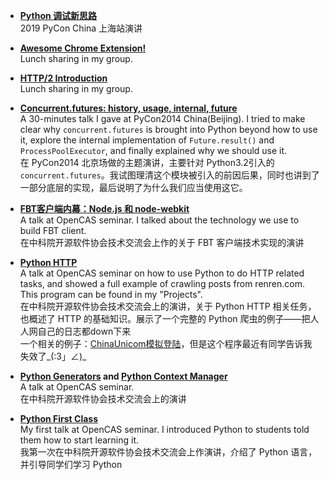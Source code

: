 * [**Python 调试新思路**](https://yanshuo.io/assets/player/?deck=5d6c9136d37616007449891e#/)  
2019 PyCon China 上海站演讲

* [**Awesome Chrome Extension!**](https://laike9m.github.io/Slides/Awesome%20Chrome%20Extensions!.pdf)   
Lunch sharing in my group.

* [**HTTP/2 Introduction**](https://laike9m.github.io/Slides/HTTP_2%20Introduction.pdf)   
Lunch sharing in my group.

* [**Concurrent.futures: history, usage, internal, future**](https://laike9m.github.io/Slides/PyCon2014-concurrent.futures.html)  
A 30-minutes talk I gave at PyCon2014 China(Beijing). I tried to make clear why `concurrent.futures` is brought into Python beyond how to use it, explore the internal implementation of `Future.result()` and `ProcessPoolExecutor`, and finally explained why we should use it.    
在 PyCon2014 北京场做的主题演讲，主要针对 Python3.2引入的 `concurrent.futures`。我试图理清这个模块被引入的前因后果，同时也讲到了一部分底层的实现，最后说明了为什么我们应当使用这它。   

* [**FBT客户端内幕：Node.js 和 node-webkit**](https://laike9m.github.io/Slides/node-and-nw.html)  
A talk at OpenCAS seminar. I talked about the technology we use to build FBT client.    
在中科院开源软件协会技术交流会上作的关于 FBT 客户端技术实现的演讲  

* [**Python HTTP**](https://laike9m.github.io/Slides/Python%20HTTP.pdf)    
A talk at OpenCAS seminar on how to use Python to do HTTP related tasks, and showed a full example of crawling posts from renren.com. This program can be found in my "Projects".  
在中科院开源软件协会技术交流会上的演讲，关于 Python HTTP 相关任务，也概述了 HTTP 的基础知识。展示了一个完整的 Python 爬虫的例子——把人人网自己的日志都down下来   
一个相关的例子：[ChinaUnicom模拟登陆](https://laike9m.github.io/Slides/ChinaUnicom%E6%A8%A1%E6%8B%9F%E7%99%BB%E9%99%86.pdf)，但是这个程序最近有同学告诉我失效了_(:3」∠)_

* **[Python Generators](https://laike9m.github.io/Slides/Python%20Generators.pdf) and [Python Context Manager](https://laike9m.github.io/Slides/Python%20Context%20Manager.pdf)**  
A talk at OpenCAS seminar.   
在中科院开源软件协会技术交流会上的演讲

* [**Python First Class**](https://laike9m.github.io/Slides/Python.pdf)    
My first talk at OpenCAS seminar. I introduced Python to students told them how to start learning it.  
我第一次在中科院开源软件协会技术交流会上作演讲，介绍了 Python 语言，并引导同学们学习 Python